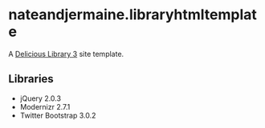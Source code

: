 nateandjermaine.libraryhtmltemplate
===================================

A [Delicious Library 3](http://delicious-monster.com/) site template.

## Libraries

- jQuery 2.0.3
- Modernizr 2.7.1
- Twitter Bootstrap 3.0.2
